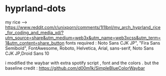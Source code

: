 # hyprland-dots
my rice --> https://www.reddit.com/r/unixporn/comments/1l1lbnl/my_arch_hyprland_rice_for_coding_and_media_xd/?utm_source=share&utm_medium=web3x&utm_name=web3xcss&utm_term=1&utm_content=share_button
fonts required : 
Noto Sans CJK JP", "Fira Sans Semibold", FontAwesome, Roboto, Helvetica, Arial, sans-serif, Noto Sans CJK JP,Droid Sans 10

i modified the waybar  with extra spotify script , font and the colors .
but the baseline credit :  https://github.com/d00m1k/SimpleBlueColorWaybar
 


